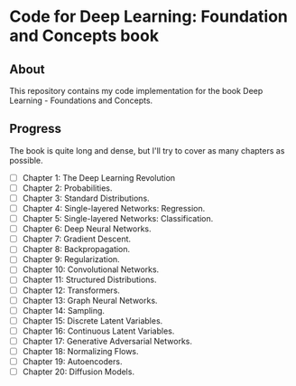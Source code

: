 # Code for Deep Learning: Foundation and Concepts book

## About 

This repository contains my code implementation for the book Deep Learning - Foundations and Concepts.

## Progress

The book is quite long and dense, but I'll try to cover as many chapters as possible.

- [ ] Chapter 1: The Deep Learning Revolution
- [ ] Chapter 2: Probabilities.
- [ ] Chapter 3: Standard Distributions.
- [ ] Chapter 4: Single-layered Networks: Regression.
- [ ] Chapter 5: Single-layered Networks: Classification.
- [ ] Chapter 6: Deep Neural Networks.
- [ ] Chapter 7: Gradient Descent.
- [ ] Chapter 8: Backpropagation.
- [ ] Chapter 9: Regularization.
- [ ] Chapter 10: Convolutional Networks.
- [ ] Chapter 11: Structured Distributions.
- [ ] Chapter 12: Transformers.
- [ ] Chapter 13: Graph Neural Networks.
- [ ] Chapter 14: Sampling.
- [ ] Chapter 15: Discrete Latent Variables.
- [ ] Chapter 16: Continuous Latent Variables.
- [ ] Chapter 17: Generative Adversarial Networks.
- [ ] Chapter 18: Normalizing Flows.
- [ ] Chapter 19: Autoencoders.
- [ ] Chapter 20: Diffusion Models.